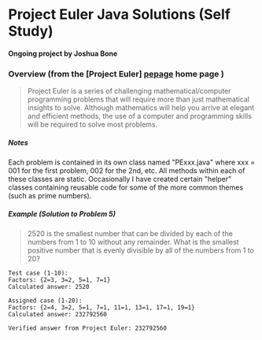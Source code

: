 # Project Euler Java Solutions (Self Study)
#### Ongoing project by Joshua Bone



### Overview (from the [Project Euler] [pepage] home page )
 
> Project Euler is a series of challenging mathematical/computer programming problems that will require more than just mathematical insights to solve. Although mathematics will help you arrive at elegant and efficient methods, the use of a computer and programming skills will be required to solve most problems.


##### Notes
Each problem is contained in its own class named "PExxx.java" where xxx = 001 for the first problem, 002 for the 2nd, etc. All methods within each of these classes are static. Occasionally I have created certain "helper" classes containing reusable code for some of the more common themes (such as prime numbers). 

##### Example (Solution to Problem 5)
> 2520 is the smallest number that can be divided by each of the numbers from 1 to 10 without any remainder.
> What is the smallest positive number that is evenly divisible by all of the numbers from 1 to 20?
```
Test case (1-10):
Factors: {2=3, 3=2, 5=1, 7=1}
Calculated answer: 2520

Assigned case (1-20):
Factors: {2=4, 3=2, 5=1, 7=1, 11=1, 13=1, 17=1, 19=1}
Calculated answer: 232792560

Verified answer from Project Euler: 232792560
```

[pepage]:https://projecteuler.net/about
